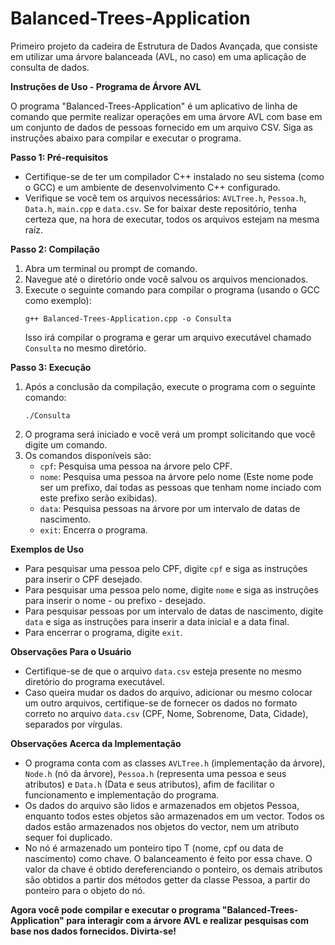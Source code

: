 # Balanced-Trees-Application
Primeiro projeto da cadeira de Estrutura de Dados Avançada, que consiste em utilizar uma árvore balanceada (AVL, no caso) em uma aplicação de consulta de dados.

**Instruções de Uso - Programa de Árvore AVL**

O programa "Balanced-Trees-Application" é um aplicativo de linha de comando que permite realizar operações em uma árvore AVL com base em um conjunto de dados de pessoas fornecido em um arquivo CSV. Siga as instruções abaixo para compilar e executar o programa.

**Passo 1: Pré-requisitos**
- Certifique-se de ter um compilador C++ instalado no seu sistema (como o GCC) e um ambiente de desenvolvimento C++ configurado.
- Verifique se você tem os arquivos necessários: `AVLTree.h`, `Pessoa.h`, `Data.h`, `main.cpp` e `data.csv`. Se for baixar deste repositório, tenha certeza que, na hora de executar, todos os arquivos estejam na mesma raíz.

**Passo 2: Compilação**
1. Abra um terminal ou prompt de comando.
2. Navegue até o diretório onde você salvou os arquivos mencionados.
3. Execute o seguinte comando para compilar o programa (usando o GCC como exemplo):
   ```
   g++ Balanced-Trees-Application.cpp -o Consulta
   ```
   Isso irá compilar o programa e gerar um arquivo executável chamado `Consulta` no mesmo diretório.

**Passo 3: Execução**
1. Após a conclusão da compilação, execute o programa com o seguinte comando:
   ```
   ./Consulta
   ```
2. O programa será iniciado e você verá um prompt solicitando que você digite um comando.
3. Os comandos disponíveis são:
   - `cpf`: Pesquisa uma pessoa na árvore pelo CPF.
   - `nome`: Pesquisa uma pessoa na árvore pelo nome (Este nome pode ser um prefixo, daí todas as pessoas que tenham nome inciado com este prefixo serão exibidas).
   - `data`: Pesquisa pessoas na árvore por um intervalo de datas de nascimento.
   - `exit`: Encerra o programa.

**Exemplos de Uso**
- Para pesquisar uma pessoa pelo CPF, digite `cpf` e siga as instruções para inserir o CPF desejado.
- Para pesquisar uma pessoa pelo nome, digite `nome` e siga as instruções para inserir o nome - ou prefixo - desejado.
- Para pesquisar pessoas por um intervalo de datas de nascimento, digite `data` e siga as instruções para inserir a data inicial e a data final.
- Para encerrar o programa, digite `exit`.

**Observações Para o Usuário**
- Certifique-se de que o arquivo `data.csv` esteja presente no mesmo diretório do programa executável.
- Caso queira mudar os dados do arquivo, adicionar ou mesmo colocar um outro arquivos, certifique-se de fornecer os dados no formato correto no arquivo `data.csv` (CPF, Nome, Sobrenome, Data, Cidade), separados por vírgulas.

**Observações Acerca da Implementação**
- O programa conta com as classes `AVLTree.h` (implementação da árvore), `Node.h` (nó da árvore), `Pessoa.h` (representa uma pessoa e seus atributos) e `Data.h` (Data e seus atributos), afim de facilitar o funcionamento e implementação do programa.
- Os dados do arquivo são lidos e armazenados em objetos Pessoa, enquanto todos estes objetos são armazenados em um vector. Todos os dados estão armazenados nos objetos do vector, nem um atributo sequer foi duplicado.
- No nó é armazenado um ponteiro tipo T (nome, cpf ou data de nascimento) como chave. O balanceamento é feito por essa chave. O valor da chave é obtido dereferenciando o ponteiro, os demais atributos são obtidos a partir dos métodos getter da classe Pessoa, a partir do ponteiro para o objeto do nó.

**Agora você pode compilar e executar o programa "Balanced-Trees-Application" para interagir com a árvore AVL e realizar pesquisas com base nos dados fornecidos. Divirta-se!**